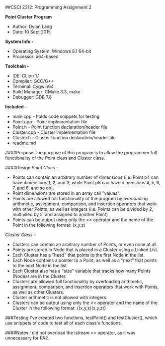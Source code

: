 ##CSCI 2312: Programming Assignment 2

**Point Cluster Program**
* Author:     Dylan Lang
* Date:       10 Sept 2015

**System Info -**
* Operating System:   Windows 8.1 64-bit
* Processor:          x64-based

**Toolchain -**
* IDE:            CLion 1.1
* Compiler:       GCC/G++
* Terminal:       Cygwin64
* Build Manager:  CMake 3.3, make
* Debugger:       GDB 7.8

**Included -**
* main.cpp      - holds code snippets for testing
* Point.cpp     - Point implementation file
* Point.h       - Point function declaration/header file
* Cluster.cpp   - Cluster implementation file
* Cluster.h     - Cluster function declaration/header file
* readme.md

####Purpose
The purpose of this program is to allow the programmer full functionality of the Point class and Cluster class.

####Design
_Point Class -_
* Points can contain an arbitrary number of dimensions (i.e. Point p4 can have dimensions 1, 2, and 3, while Point p6 can have dimensions 4, 5, 6, 7, and 8, and so on).
* Point dimensions are stored in an array call "values".
* Points are allowed full functionality of the program by overloading arithmetic, assignment, comparison, and insertion operators that work with other Points, as well as integers (i.e. Points can be divided by 2, multiplied by 5, and assigned to another Point)
* Points can be output using only the << operator and the name of the Point in the following format: (x,y,z)

_Cluster Class -_
* Clusters can contain an arbitrary number of Points, or even none at all.
* Points are stored in Node that is placed in a Cluster using a Linked List.
* Each Cluster has a "head" that points to the first Node in the list.
* Each Node contains a pointer to a Point, as well as a "next" that points to the next Node in the list.
* Each Cluster also has a "size" variable that tracks how many Points (Nodes) are in the Cluster.
* Clusters are allowed full functionality by overloading arithmetic, assignment, comparison, and insertion operators that work with Points, as well as other Clusters.
* Cluster arithmetic is not allowed with integers.
* Clusters can be output using only the << operator and the name of the Cluster in the following format: {(x,y,z)(x,y,z)}

###Testing
I've created two functions, testPoint() and testCluster(), which use snippets of code to test all of each class's functions.

####Notes
I did not overload the istream >> operator, as it was unnecessary for PA2.

